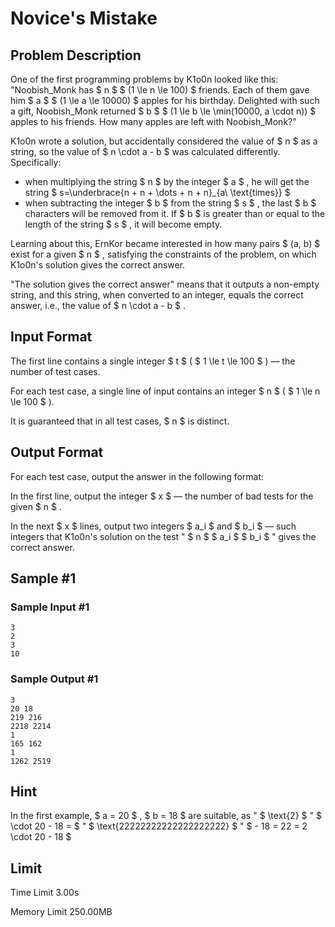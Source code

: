 # Novice's Mistake

## Problem Description

One of the first programming problems by K1o0n looked like this: "Noobish\_Monk has $ n $ $ (1 \le n \le 100) $ friends. Each of them gave him $ a $ $ (1 \le a \le 10000) $ apples for his birthday. Delighted with such a gift, Noobish\_Monk returned $ b $ $ (1 \le b \le \min(10000, a \cdot n)) $ apples to his friends. How many apples are left with Noobish\_Monk?"

K1o0n wrote a solution, but accidentally considered the value of $ n $ as a string, so the value of $ n \cdot a - b $ was calculated differently. Specifically:

- when multiplying the string $ n $ by the integer $ a $ , he will get the string $ s=\underbrace{n + n + \dots + n + n}_{a\ \text{times}} $
- when subtracting the integer $ b $ from the string $ s $ , the last $ b $ characters will be removed from it. If $ b $ is greater than or equal to the length of the string $ s $ , it will become empty.

Learning about this, ErnKor became interested in how many pairs $ (a, b) $ exist for a given $ n $ , satisfying the constraints of the problem, on which K1o0n's solution gives the correct answer.

"The solution gives the correct answer" means that it outputs a non-empty string, and this string, when converted to an integer, equals the correct answer, i.e., the value of $ n \cdot a - b $ .

## Input Format

The first line contains a single integer $ t $ ( $ 1 \le t \le 100 $ ) — the number of test cases.

For each test case, a single line of input contains an integer $ n $ ( $ 1 \le n \le 100 $ ).

It is guaranteed that in all test cases, $ n $ is distinct.

## Output Format

For each test case, output the answer in the following format:

In the first line, output the integer $ x $ — the number of bad tests for the given $ n $ .

In the next $ x $ lines, output two integers $ a_i $ and $ b_i $ — such integers that K1o0n's solution on the test " $ n $ $ a_i $ $ b_i $ " gives the correct answer.

## Sample #1

### Sample Input #1

```
3
2
3
10
```

### Sample Output #1

```
3
20 18 
219 216 
2218 2214 
1
165 162 
1
1262 2519
```

## Hint

In the first example, $ a = 20 $ , $ b = 18 $ are suitable, as " $ \text{2} $ " $ \cdot 20 - 18 = $ " $ \text{22222222222222222222} $ " $ - 18 = 22 = 2 \cdot 20 - 18 $

## Limit



Time Limit
3.00s

Memory Limit
250.00MB